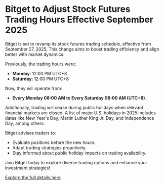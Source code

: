 # Bitget to Adjust Stock Futures Trading Hours Effective September 2025

Bitget is set to revamp its stock futures trading schedule, effective from September 27, 2025. This change aims to boost trading efficiency and align better with market dynamics.

Previously, the trading hours were:
- **Monday**: 12:00 PM UTC+8
- **Saturday**: 12:00 PM UTC+8

Now, they will operate from:
- **Every Monday 08:00 AM to Every Saturday 08:00 AM (UTC+8)**.

Additionally, trading will cease during public holidays when relevant financial markets are closed. A list of major U.S. holidays in 2025 includes dates like New Year's Day, Martin Luther King Jr. Day, and Independence Day, among others.

Bitget advises traders to:
- Evaluate positions before the new hours.
- Adapt trading strategies proactively.
- Stay informed about public holiday impacts on trading availability.

Join Bitget today to explore diverse trading options and enhance your investment strategies!

[Explore the full details here](https://chain-base.xyz/bitget-to-adjust-stock-futures-trading-hours-effective-september-2025)
